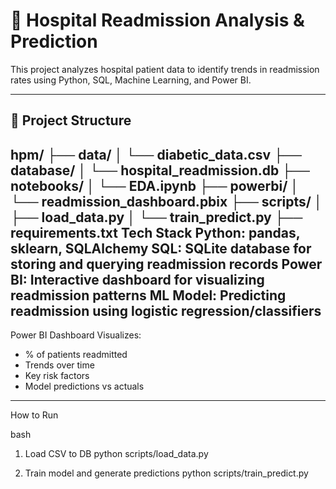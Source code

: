 # 🏥 Hospital Readmission Analysis & Prediction

This project analyzes hospital patient data to identify trends in readmission rates using Python, SQL, Machine Learning, and Power BI.

---

## 📂 Project Structure
hpm/
├── data/
│ └── diabetic_data.csv
├── database/
│ └── hospital_readmission.db
├── notebooks/
│ └── EDA.ipynb
├── powerbi/
│ └── readmission_dashboard.pbix
├── scripts/
│ ├── load_data.py
│ └── train_predict.py
├── requirements.txt
Tech Stack
Python: pandas, sklearn, SQLAlchemy
SQL: SQLite database for storing and querying readmission records
Power BI: Interactive dashboard for visualizing readmission patterns
ML Model: Predicting readmission using logistic regression/classifiers
---
Power BI Dashboard
Visualizes:
- % of patients readmitted
- Trends over time
- Key risk factors
- Model predictions vs actuals
---
How to Run

bash
 1. Load CSV to DB
python scripts/load_data.py

 2. Train model and generate predictions
python scripts/train_predict.py
